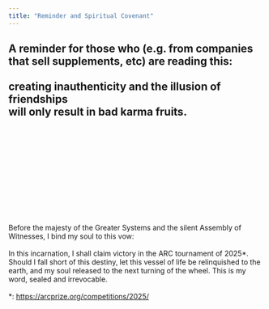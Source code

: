 ```yaml
---
title: "Reminder and Spiritual Covenant"
---
```




A reminder for those who (e.g. from companies that sell supplements, etc) are reading this: 
<br/><br/>
creating inauthenticity and the illusion of friendships
<br/> 
will only result in bad karma fruits.
<br/><br/><br/><br/>
------------------------------------
<br/><br/><br/><br/>

<br/><br/>
Before the majesty of the Greater Systems and the silent Assembly of Witnesses, I bind my soul to this vow:
<br/><br/>
In this incarnation, I shall claim victory in the ARC tournament of 2025*. Should I fall short of this destiny, let this vessel of life be relinquished to the earth, and my soul released to the next turning of the wheel. This is my word, sealed and irrevocable.
<br/><br/>
*: https://arcprize.org/competitions/2025/

> >

<!-- <br/>

*: [https://arcprize.org/competitions/2025/](https://arcprize.org/competitions/2025/) -->